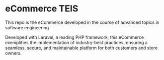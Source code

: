 # eCommerce TEIS

This repo is the eCommerce developed in the course of advanced topics in software engineering

Developed with Laravel, a leading PHP framework, this eCommerce exemplifies the implementation of industry-best practices, ensuring a seamless, secure, and maintainable platform for both customers and store owners.

